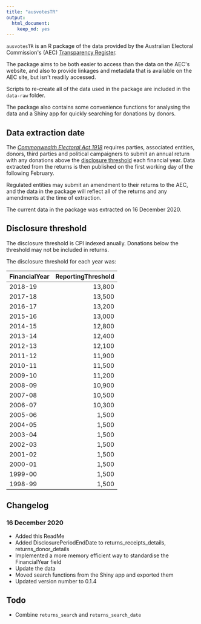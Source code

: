 ```yaml
---
title: "ausvotesTR"
output: 
  html_document: 
    keep_md: yes
---
```




`ausvotesTR` is an R package of the data provided by the Australian Electoral Commission's (AEC) [Transparency Register](https://transparency.aec.gov.au/).

The package aims to be both easier to access than the data on the AEC's 
website, and also to provide linkages and metadata that is available on the 
AEC site, but isn't readily accessed.

Scripts to re-create all of the data used in the package are included in 
the `data-raw` folder.

The package also contains some convenience functions for analysing the data
and a Shiny app for quickly searching for donations by donors.

## Data extraction date

The [_Commonwealth Electoral Act 1918_](https://www.legislation.gov.au/Latest/C2019C00103) 
requires parties, associated entities, donors, third parties and political 
campaigners to submit an annual return with any donations above the
[disclosure threshold](https://www.aec.gov.au/Parties_and_Representatives/public_funding/threshold.htm) 
each financial year. Data extracted from the returns is then published on 
the first working day of the following February.

Regulated entities may submit an amendment to their returns to the AEC, and
the data in the package will reflect all of the returns and any amendments
at the time of extraction.

The current data in the package was extracted on 16 December 2020.

## Disclosure threshold

The disclosure threshold is CPI indexed anually. Donations below
the threshold may not be included in returns.

The disclosure threshold for each year was:

<table class="table" style="width: auto !important; margin-left: auto; margin-right: auto;">
 <thead>
  <tr>
   <th style="text-align:left;"> FinancialYear </th>
   <th style="text-align:right;"> ReportingThreshold </th>
  </tr>
 </thead>
<tbody>
  <tr>
   <td style="text-align:left;"> 2018-19 </td>
   <td style="text-align:right;"> 13,800 </td>
  </tr>
  <tr>
   <td style="text-align:left;"> 2017-18 </td>
   <td style="text-align:right;"> 13,500 </td>
  </tr>
  <tr>
   <td style="text-align:left;"> 2016-17 </td>
   <td style="text-align:right;"> 13,200 </td>
  </tr>
  <tr>
   <td style="text-align:left;"> 2015-16 </td>
   <td style="text-align:right;"> 13,000 </td>
  </tr>
  <tr>
   <td style="text-align:left;"> 2014-15 </td>
   <td style="text-align:right;"> 12,800 </td>
  </tr>
  <tr>
   <td style="text-align:left;"> 2013-14 </td>
   <td style="text-align:right;"> 12,400 </td>
  </tr>
  <tr>
   <td style="text-align:left;"> 2012-13 </td>
   <td style="text-align:right;"> 12,100 </td>
  </tr>
  <tr>
   <td style="text-align:left;"> 2011-12 </td>
   <td style="text-align:right;"> 11,900 </td>
  </tr>
  <tr>
   <td style="text-align:left;"> 2010-11 </td>
   <td style="text-align:right;"> 11,500 </td>
  </tr>
  <tr>
   <td style="text-align:left;"> 2009-10 </td>
   <td style="text-align:right;"> 11,200 </td>
  </tr>
  <tr>
   <td style="text-align:left;"> 2008-09 </td>
   <td style="text-align:right;"> 10,900 </td>
  </tr>
  <tr>
   <td style="text-align:left;"> 2007-08 </td>
   <td style="text-align:right;"> 10,500 </td>
  </tr>
  <tr>
   <td style="text-align:left;"> 2006-07 </td>
   <td style="text-align:right;"> 10,300 </td>
  </tr>
  <tr>
   <td style="text-align:left;"> 2005-06 </td>
   <td style="text-align:right;"> 1,500 </td>
  </tr>
  <tr>
   <td style="text-align:left;"> 2004-05 </td>
   <td style="text-align:right;"> 1,500 </td>
  </tr>
  <tr>
   <td style="text-align:left;"> 2003-04 </td>
   <td style="text-align:right;"> 1,500 </td>
  </tr>
  <tr>
   <td style="text-align:left;"> 2002-03 </td>
   <td style="text-align:right;"> 1,500 </td>
  </tr>
  <tr>
   <td style="text-align:left;"> 2001-02 </td>
   <td style="text-align:right;"> 1,500 </td>
  </tr>
  <tr>
   <td style="text-align:left;"> 2000-01 </td>
   <td style="text-align:right;"> 1,500 </td>
  </tr>
  <tr>
   <td style="text-align:left;"> 1999-00 </td>
   <td style="text-align:right;"> 1,500 </td>
  </tr>
  <tr>
   <td style="text-align:left;"> 1998-99 </td>
   <td style="text-align:right;"> 1,500 </td>
  </tr>
</tbody>
</table>

## Changelog

### 16 December 2020

- Added this ReadMe
- Added DisclosurePeriodEndDate to returns_receipts_details, returns_donor_details
- Implemented a more memory efficient way to standardise the FinancialYear field
- Update the data
- Moved search functions from the Shiny app and exported them
- Updated version number to 0.1.4

## Todo
- Combine `returns_search` and `returns_search_date`
